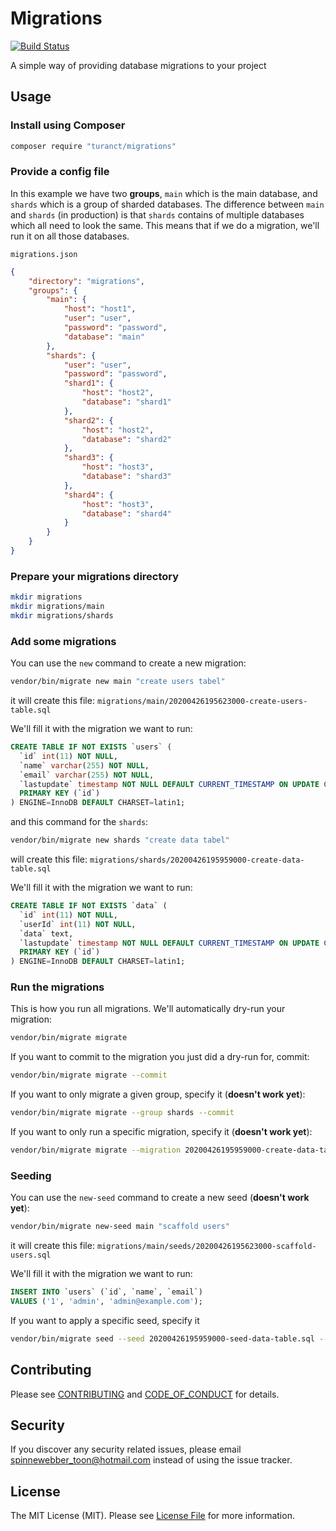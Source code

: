 # Migrations

[![Build Status][ico-travis]][link-travis]


A simple way of providing database migrations to your project


## Usage


### Install using Composer

```sh
composer require "turanct/migrations"
```

### Provide a config file

In this example we have two **groups**, `main` which is the main database, and `shards` which is a group of sharded databases. The difference between `main` and `shards` (in production) is that `shards` contains of multiple databases which all need to look the same. This means that if we do a migration, we'll run it on all those databases.

`migrations.json`

```json
{
    "directory": "migrations",
    "groups": {
        "main": {
            "host": "host1",
            "user": "user",
            "password": "password",
            "database": "main"
        },
        "shards": {
            "user": "user",
            "password": "password",
            "shard1": {
                "host": "host2",
                "database": "shard1"
            },
            "shard2": {
                "host": "host2",
                "database": "shard2"
            },
            "shard3": {
                "host": "host3",
                "database": "shard3"
            },
            "shard4": {
                "host": "host3",
                "database": "shard4"
            }
        }
    }
}
```


### Prepare your migrations directory

```sh
mkdir migrations
mkdir migrations/main
mkdir migrations/shards
```


### Add some migrations

You can use the `new` command to create a new migration:

```sh
vendor/bin/migrate new main "create users tabel"
```

it will create this file:
`migrations/main/20200426195623000-create-users-table.sql`


We'll fill it with the migration we want to run:
```sql
CREATE TABLE IF NOT EXISTS `users` (
  `id` int(11) NOT NULL,
  `name` varchar(255) NOT NULL,
  `email` varchar(255) NOT NULL,
  `lastupdate` timestamp NOT NULL DEFAULT CURRENT_TIMESTAMP ON UPDATE CURRENT_TIMESTAMP,
  PRIMARY KEY (`id`)
) ENGINE=InnoDB DEFAULT CHARSET=latin1;
```


and this command for the `shards`:

```sh
vendor/bin/migrate new shards "create data tabel"
```

will create this file:
`migrations/shards/20200426195959000-create-data-table.sql`


We'll fill it with the migration we want to run:
```sql
CREATE TABLE IF NOT EXISTS `data` (
  `id` int(11) NOT NULL,
  `userId` int(11) NOT NULL,
  `data` text,
  `lastupdate` timestamp NOT NULL DEFAULT CURRENT_TIMESTAMP ON UPDATE CURRENT_TIMESTAMP,
  PRIMARY KEY (`id`)
) ENGINE=InnoDB DEFAULT CHARSET=latin1;
```


### Run the migrations

This is how you run all migrations. We'll automatically dry-run your migration:

```sh
vendor/bin/migrate migrate
```

If you want to commit to the migration you just did a dry-run for, commit:

```sh
vendor/bin/migrate migrate --commit
```

If you want to only migrate a given group, specify it (**doesn't work yet**):

```sh
vendor/bin/migrate migrate --group shards --commit
```

If you want to only run a specific migration, specify it (**doesn't work yet**):

```sh
vendor/bin/migrate migrate --migration 20200426195959000-create-data-table.sql --commit
```


### Seeding

You can use the `new-seed` command to create a new seed (**doesn't work yet**):

```sh
vendor/bin/migrate new-seed main "scaffold users"
```

it will create this file:
`migrations/main/seeds/20200426195623000-scaffold-users.sql`


We'll fill it with the migration we want to run:
```sql
INSERT INTO `users` (`id`, `name`, `email`)
VALUES ('1', 'admin', 'admin@example.com');
```

If you want to apply a specific seed, specify it

```sh
vendor/bin/migrate seed --seed 20200426195959000-seed-data-table.sql --commit
```


## Contributing

Please see [CONTRIBUTING](CONTRIBUTING.md) and [CODE_OF_CONDUCT](CODE_OF_CONDUCT.md) for details.


## Security

If you discover any security related issues, please email spinnewebber_toon@hotmail.com instead of using the issue tracker.


## License

The MIT License (MIT). Please see [License File](LICENSE.md) for more information.

[ico-travis]: https://img.shields.io/travis/turanct/migrations/master.svg?style=flat-square
[link-travis]: https://travis-ci.org/turanct/migrations
